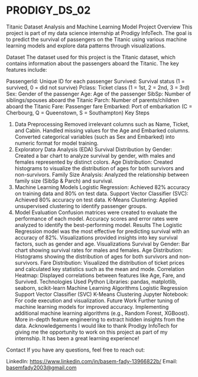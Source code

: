 # PRODIGY_DS_02
Titanic Dataset Analysis and Machine Learning Model
Project Overview
This project is part of my data science internship at Prodigy InfoTech. The goal is to predict the survival of passengers on the Titanic using various machine learning models and explore data patterns through visualizations.

Dataset
The dataset used for this project is the Titanic dataset, which contains information about the passengers aboard the Titanic. The key features include:

PassengerId: Unique ID for each passenger
Survived: Survival status (1 = survived, 0 = did not survive)
Pclass: Ticket class (1 = 1st, 2 = 2nd, 3 = 3rd)
Sex: Gender of the passenger
Age: Age of the passenger
SibSp: Number of siblings/spouses aboard the Titanic
Parch: Number of parents/children aboard the Titanic
Fare: Passenger fare
Embarked: Port of embarkation (C = Cherbourg, Q = Queenstown, S = Southampton)
Key Steps
1. Data Preprocessing
Removed irrelevant columns such as Name, Ticket, and Cabin.
Handled missing values for the Age and Embarked columns.
Converted categorical variables (such as Sex and Embarked) into numeric format for model training.
2. Exploratory Data Analysis (EDA)
Survival Distribution by Gender: Created a bar chart to analyze survival by gender, with males and females represented by distinct colors.
Age Distribution: Created histograms to visualize the distribution of ages for both survivors and non-survivors.
Family Size Analysis: Analyzed the relationship between family size (SibSp & Parch) and survival.
3. Machine Learning Models
Logistic Regression: Achieved 82% accuracy on training data and 80% on test data.
Support Vector Classifier (SVC): Achieved 80% accuracy on test data.
K-Means Clustering: Applied unsupervised clustering to identify passenger groups.
4. Model Evaluation
Confusion matrices were created to evaluate the performance of each model.
Accuracy scores and error rates were analyzed to identify the best-performing model.
Results
The Logistic Regression model was the most effective for predicting survival with an accuracy of 82%.
Visualizations provided insights into key survival factors, such as gender and age.
Visualizations
Survival by Gender: Bar chart showing survival rates for males and females.
Age Distribution: Histograms showing the distribution of ages for both survivors and non-survivors.
Fare Distribution: Visualized the distribution of ticket prices and calculated key statistics such as the mean and mode.
Correlation Heatmap: Displayed correlations between features like Age, Fare, and Survived.
Technologies Used
Python
Libraries: pandas, matplotlib, seaborn, scikit-learn
Machine Learning Algorithms
Logistic Regression
Support Vector Classifier (SVC)
K-Means Clustering
Jupyter Notebook: For code execution and visualization.
Future Work
Further tuning of machine learning models for improved accuracy.
Implementing additional machine learning algorithms (e.g., Random Forest, XGBoost).
More in-depth feature engineering to extract hidden insights from the data.
Acknowledgements
I would like to thank Prodigy InfoTech for giving me the opportunity to work on this project as part of my internship. It has been a great learning experience!

Contact
If you have any questions, feel free to reach out:

LinkedIn: https://www.linkedin.com/in/basem-fady-13966822b/
Email: basemfady2003@gmail.com
